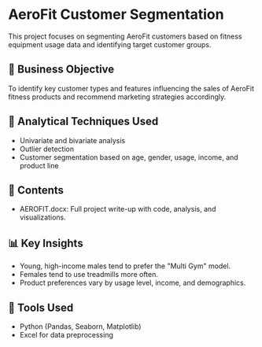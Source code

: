 # AeroFit Customer Segmentation

This project focuses on segmenting AeroFit customers based on fitness equipment usage data and identifying target customer groups.

## 🎯 Business Objective
To identify key customer types and features influencing the sales of AeroFit fitness products and recommend marketing strategies accordingly.

## 🧠 Analytical Techniques Used
- Univariate and bivariate analysis
- Outlier detection
- Customer segmentation based on age, gender, usage, income, and product line

## 📁 Contents
- AEROFIT.docx: Full project write-up with code, analysis, and visualizations.

## 📊 Key Insights
- Young, high-income males tend to prefer the "Multi Gym" model.
- Females tend to use treadmills more often.
- Product preferences vary by usage level, income, and demographics.

## 🧰 Tools Used
- Python (Pandas, Seaborn, Matplotlib)
- Excel for data preprocessing
